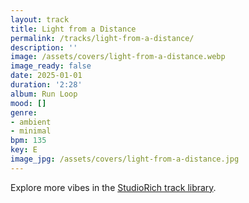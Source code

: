 ```yaml
---
layout: track
title: Light from a Distance
permalink: /tracks/light-from-a-distance/
description: ''
image: /assets/covers/light-from-a-distance.webp
image_ready: false
date: 2025-01-01
duration: '2:28'
album: Run Loop
mood: []
genre:
- ambient
- minimal
bpm: 135
key: E
image_jpg: /assets/covers/light-from-a-distance.jpg
---
```


Explore more vibes in the [StudioRich track library](/tracks/).
